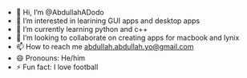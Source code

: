 - 👋 Hi, I’m @AbdullahADodo
- 👀 I’m interested in learining GUI apps and desktop apps
- 🌱 I’m currently learning python and c++ 
- 💞️ I’m looking to collaborate on creating apps for macbook and lynix 
- 📫 How to reach me abdullah.abdullah.yo@gmail.com
- 😄 Pronouns: He/him
- ⚡ Fun fact: I love football

<!---
AbdullahADodo/AbdullahADodo is a ✨ special ✨ repository because its `README.md` (this file) appears on your GitHub profile.
You can click the Preview link to take a look at your changes.
--->

